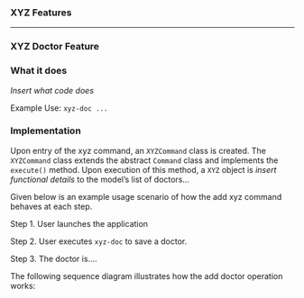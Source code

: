 ### XYZ Features

---

### XYZ Doctor Feature

### What it does

_Insert what code does_

Example Use: `xyz-doc ...`

### Implementation

Upon entry of the xyz command, an `XYZCommand` class is created. The `XYZCommand` class extends the abstract `Command` class and implements the `execute()` method. Upon execution of this method, a `XYZ` object is _insert functional details_ to the model’s list of doctors...

Given below is an example usage scenario of how the add xyz command behaves at each step.

Step 1. User launches the application

Step 2. User executes `xyz-doc` to save a doctor.

Step 3. The doctor is....

The following sequence diagram illustrates how the add doctor operation works:

